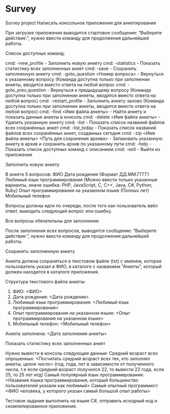 # Survey
Survey project
Написать консольное приложения для анкетирования

При загрузке приложения выводится стартовое сообщение: “Выберите действие:”, нужно ввести команду для продолжения дальнейшей работы.


Список доступных команд:

cmd: -new_profile - Заполнить новую анкету
cmd: -statistics - Показать статистику всех заполненных анкет
cmd: -save - Сохранить заполненную анкету
cmd: -goto_question <Номер вопроса> - Вернуться к указанному вопросу (Команда доступна только при заполнении анкеты, вводится вместо ответа на любой вопрос
cmd: -goto_prev_question - Вернуться к предыдущему вопросу (Команда доступна только при заполнении анкеты, вводится вместо ответа на любой вопрос)
cmd: -restart_profile - Заполнить анкету заново (Команда доступна только при заполнении анкеты, вводится вместо ответа на любой вопрос)
cmd: -find <Имя файла анкеты> - Найти анкету и показать данные анкеты в консоль
cmd: -delete <Имя файла анкеты> - Удалить указанную анкету
cmd: -list - Показать список названий файлов всех сохранённых анкет
cmd: -list_today - Показать список названий файлов всех сохранённых анкет, созданных сегодня
cmd: -zip <Имя файла анкеты> <Путь для сохранения архива> - Запаковать указанную анкету в архив и сохранить архив по указанному пути
cmd: -help - Показать список доступных команд с описанием
cmd: -exit - Выйти из приложения


Заполнить новую анкету

В анкете 5 вопросов:
ФИО
Дата рождения (Формат ДД.ММ.ГГГГ)
Любимый язык программирования (Можно ввести только указанные варианты, иначе ошибка: PHP, JavaScript, C, C++, Java, C#, Python, Ruby)
Опыт программирования на указанном языке (Полных лет)
Мобильный телефон

Вопросы должны идти по очереди, после того как пользователь ввёл ответ, выводить следующий вопрос или ошибку.

Все вопросы обязательны для заполнения.

После заполнения всех вопросов, выводится сообщение: “Выберите действие:”, нужно ввести команду для продолжения дальнейшей работы.


Сохранить заполненную анкету

Анкета должна сохраняться в текстовом файле (txt) с именем, которое пользователь указал в ФИО, в каталоге с названием "Анкеты", который должен находится в каталоге приложения.


Структура текстового файла анкеты:


1. ФИО: <ФИО>
2. Дата рождения: <Дата рождения>
3. Любимый язык программирования: <Любимый язык программирования>
4. Опыт программирования на указанном языке: <Опыт программирования на указанном языке>
5. Мобильный телефон: <Мобильный телефон>

Анкета заполнена: <Дата заполнения анкеты>


Показать статистику всех заполненных анкет

Нужно вывести в консоль следующие данные:
Средний возраст всех опрошенных: <Посчитать средний возраст всех тех, кто заполнял анкеты, целое число> (год, года, лет в зависимости от полученного числа, т.е если средний возраст получился 22, то вывести 22 года, если 25, то 25 лет итд)
Самый популярный язык программирования: <Название языка программирования, который большинство пользователей указали как любимый>
Самый опытный программист: <ФИО человека, у которого указан самый большой опыт работы>

Тестовое задание выполнить на языке C#, отправить исходный код и скомпилированное приложение.
